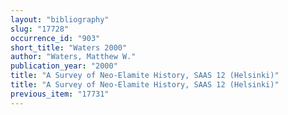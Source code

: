 ```yaml
---
layout: "bibliography"
slug: "17728"
occurrence_id: "903"
short_title: "Waters 2000"
author: "Waters, Matthew W."
publication_year: "2000"
title: "A Survey of Neo-Elamite History, SAAS 12 (Helsinki)"
title: "A Survey of Neo-Elamite History, SAAS 12 (Helsinki)"
previous_item: "17731"
---
```

